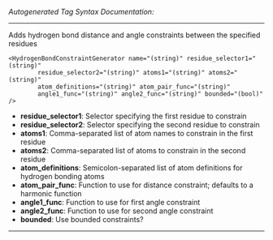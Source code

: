 _Autogenerated Tag Syntax Documentation:_

---
Adds hydrogen bond distance and angle constraints between the specified residues

```
<HydrogenBondConstraintGenerator name="(string)" residue_selector1="(string)"
        residue_selector2="(string)" atoms1="(string)" atoms2="(string)"
        atom_definitions="(string)" atom_pair_func="(string)"
        angle1_func="(string)" angle2_func="(string)" bounded="(bool)" />
```

-   **residue_selector1**: Selector specifying the first residue to constrain
-   **residue_selector2**: Selector specifying the second residue to constrain
-   **atoms1**: Comma-separated list of atom names to constrain in the first residue
-   **atoms2**: Comma-separated list of atoms to constrain in the second residue
-   **atom_definitions**: Semicolon-separated list of atom definitions for hydrogen bonding atoms
-   **atom_pair_func**: Function to use for distance constraint; defaults to a harmonic function
-   **angle1_func**: Function to use for first angle constraint
-   **angle2_func**: Function to use for second angle constraint
-   **bounded**: Use bounded constraints?

---
